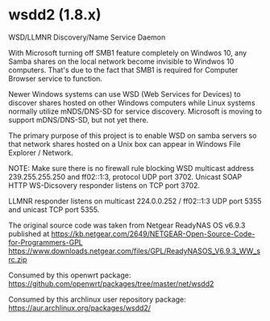 # wsdd2 (1.8.x)
WSD/LLMNR Discovery/Name Service Daemon

With Microsoft turning off SMB1 feature completely on Windwos 10, any Samba shares on the
local network become invisible to Windwos 10 computers. That's due to the fact that SMB1 is
required for Computer Browser service to function.

Newer Windows systems can use WSD (Web Services for Devices) to discover shares hosted on
other Windows computers while Linux systems normally utilize mNDS/DNS-SD for service discovery.
Microsoft is moving to support mDNS/DNS-SD, but not yet there.

The primary purpose of this project is to enable WSD on samba servers so that network shares
hosted on a Unix box can appear in Windows File Explorer / Network.

NOTE: Make sure there is no firewall rule blocking WSD multicast address
239.255.255.250 and ff02::1:3, protocol UDP port 3702. Unicast SOAP HTTP
WS-Dicsovery responder listens on TCP port 3702.

LLMNR responder listens on multicast 224.0.0.252 / ff02::1:3 UDP port 5355
and unicast TCP port 5355.

The original source code was taken from Netgear ReadyNAS OS v6.9.3 published at
https://kb.netgear.com/2649/NETGEAR-Open-Source-Code-for-Programmers-GPL
https://www.downloads.netgear.com/files/GPL/ReadyNASOS_V6.9.3_WW_src.zip

Consumed by this openwrt package:
https://github.com/openwrt/packages/tree/master/net/wsdd2

Consumed by this archlinux user repository package:
https://aur.archlinux.org/packages/wsdd2/
